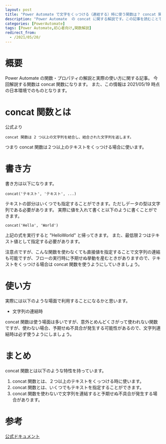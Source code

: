 ```yaml
---
layout: post
title: "Power Automate で文字をくっつける（連結する）時に使う関数は？ concat 関数の解説"
description: "Power Automate  の concat に関する解説です。この記事を読むことで　concat の使い方をマスターすることができます。concat 関数は２つ以上のテキストを連結する時に使います"
categories: [PowerAutomate]
tags: [Power Automate,初心者向け,関数解説]
redirect_from:
  - /2021/05/20/
---
```


#  概要

Power Automate の関数・プロパティの解説と実際の使い方に関する記事。
今回解説する関数は concat 関数になります。
また、この情報は 2021/05/19 時点の日本環境でのものとなります。

# concat 関数とは

公式より
```
concat 関数は 2 つ以上の文字列を結合し、結合された文字列を返します。
```

つまり concat 関数は２つ以上のテキストをくっつける場合に使います。

# 書き方

書き方は以下になります。

```
concat('テキスト', 'テキスト', ...)
```

テキストの部分はいくつでも指定することができます。ただしデータの型は文字列である必要があります。
実際に値を入れて書くと以下のように書くことができます。

```
concat('Hello', 'World')
```

上記の式を実行すると "HelloWorld" と帰ってきます。
また、最低限２つはテキスト値として指定する必要があります。

注意点ですが、こんな関数を使わなくても直接値を指定することで文字列の連結も可能ですが、フローの実行時に予期せぬ挙動を産むときがありますので、テキストをくっつける場合は concat 関数を使うようにしていきましょう。

# 使い方

実際には以下のような場面で利用することになるかと思います。

- 文字列の連結時

concat 関数は使う場面は多いですが、意外とめんどくさがって使われない関数ですが、使わない場合、予期せぬ不具合が発生する可能性があるので、文字列連結時は必ず使うようにしましょう。

# まとめ

concat 関数とは以下のような特性を持っています。

1. concat 関数とは、２つ以上のテキストをくっつける時に使います。
2. concat 関数とは、いくつでもテキストを指定することができます。
3. concat 関数を使わないで文字列を連結すると予期せぬ不具合が発生する場合があります。

# 参考

[公式ドキュメント](https://docs.microsoft.com/ja-jp/azure/logic-apps/workflow-definition-language-functions-reference#concat)

